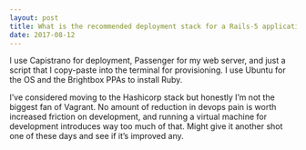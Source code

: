 ```yaml
---
layout: post
title: What is the recommended deployment stack for a Rails-5 application (on Linode or DigitalOcean)?
date: 2017-08-12
---
```


<p>I use Capistrano for deployment, Passenger for my web server, and just a script that I copy-paste into the terminal for provisioning. I use Ubuntu for the OS and the Brightbox PPAs to install Ruby.</p><p>I’ve considered moving to the Hashicorp stack but honestly I’m not the biggest fan of Vagrant. No amount of reduction in devops pain is worth increased friction on development, and running a virtual machine for development introduces way too much of that. Might give it another shot one of these days and see if it’s improved any.</p>
